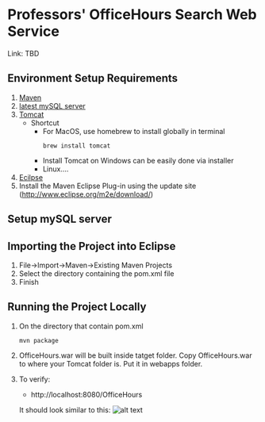 # Professors' OfficeHours Search Web Service

Link: TBD

Environment Setup Requirements
--------------------------------

1. [Maven](https://maven.apache.org/download.cgi) 
2. [latest mySQL server](https://www.mysql.com/downloads/)
3. [Tomcat](https://tomcat.apache.org/download-80.cgi)
      - Shortcut
          - For MacOS, use homebrew to install globally in terminal
            ```
            brew install tomcat
            ```
          - Install Tomcat on Windows can be easily done via installer
          - Linux....
4. [Ecilpse](http://www.eclipse.org/)
5. Install the Maven Eclipse Plug-in using the update site (http://www.eclipse.org/m2e/download/)

Setup mySQL server
---------------------



Importing the Project into Eclipse
----------------------------------

1. File->Import->Maven->Existing Maven Projects
2. Select the directory containing the pom.xml file
3. Finish


Running the Project Locally
----------------------------------------
1. On the directory that contain pom.xml
      ```
      mvn package
      ```
2. OfficeHours.war will be built inside tatget folder. Copy OfficeHours.war to where your Tomcat folder is. Put it in webapps folder.
3. To verify:
      - http://localhost:8080/OfficeHours
      
      It should look similar to this:
      ![alt text](https://i.ibb.co/zJtFVDT/Screen-Shot-2019-09-26-at-10-40-58-PM.png)

